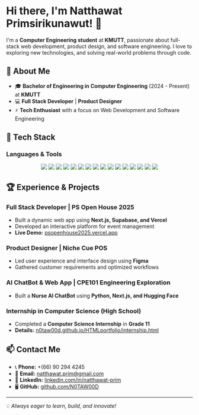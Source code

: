 # Hi there, I'm Natthawat Primsirikunawut! 👋

I'm a **Computer Engineering student** at **KMUTT**, passionate about full-stack web development, product design, and software engineering. I love to exploring new technologies, and solving real-world problems through code.

## 🚀 About Me
- 🎓 **Bachelor of Engineering in Computer Engineering** (2024 - Present) at **KMUTT**
- 💻 **Full Stack Developer** | **Product Designer**
- ⚡ **Tech Enthusiast** with a focus on Web Development and Software Engineering

## 🔧 Tech Stack
### **Languages & Tools**  
<p align="center">
  <img src="https://img.shields.io/badge/C-00599C?style=for-the-badge&logo=c&logoColor=white"/>
  <img src="https://img.shields.io/badge/SQL-4479A1?style=for-the-badge&logo=postgresql&logoColor=white"/>
  <img src="https://img.shields.io/badge/JavaScript-F7DF1E?style=for-the-badge&logo=javascript&logoColor=black"/>
  <img src="https://img.shields.io/badge/TypeScript-3178C6?style=for-the-badge&logo=typescript&logoColor=white"/>
  <img src="https://img.shields.io/badge/HTML5-E34F26?style=for-the-badge&logo=html5&logoColor=white"/>
  <img src="https://img.shields.io/badge/CSS3-1572B6?style=for-the-badge&logo=css3&logoColor=white"/>
  <img src="https://img.shields.io/badge/Python-3776AB?style=for-the-badge&logo=python&logoColor=white"/>
  <img src="https://img.shields.io/badge/Next.js-000000?style=for-the-badge&logo=next.js&logoColor=white"/>
  <img src="https://img.shields.io/badge/React-61DAFB?style=for-the-badge&logo=react&logoColor=black"/>
  <img src="https://img.shields.io/badge/Node.js-339933?style=for-the-badge&logo=node.js&logoColor=white"/>
  <img src="https://img.shields.io/badge/Express.js-000000?style=for-the-badge&logo=express&logoColor=white"/>
  <img src="https://img.shields.io/badge/Bun.js-000000?style=for-the-badge&logo=bun&logoColor=white"/>
  <img src="https://img.shields.io/badge/Tailwind_CSS-38B2AC?style=for-the-badge&logo=tailwind-css&logoColor=white"/>
  <img src="https://img.shields.io/badge/Git-F05032?style=for-the-badge&logo=git&logoColor=white"/>
  <img src="https://img.shields.io/badge/Docker-2496ED?style=for-the-badge&logo=docker&logoColor=white"/>
  <img src="https://img.shields.io/badge/VS%20Code-007ACC?style=for-the-badge&logo=visual-studio-code&logoColor=white"/>
</p>

## 🏆 Experience & Projects
### **Full Stack Developer** | PS Open House 2025
- Built a dynamic web app using **Next.js, Supabase, and Vercel**
- Developed an interactive platform for event management
- **Live Demo:** [psopenhouse2025.vercel.app](https://psopenhouse2025.vercel.app)

### **Product Designer** | Niche Cue POS
- Led user experience and interface design using **Figma**
- Gathered customer requirements and optimized workflows

### **AI ChatBot & Web App** | CPE101 Engineering Exploration
- Built a **Nurse AI ChatBot** using **Python, Next.js, and Hugging Face**

### **Internship in Computer Science (High School)**
- Completed a **Computer Science Internship** in **Grade 11**
- **Details:** [n0taw00d.github.io/HTMLportfolio/internship.html](https://n0taw00d.github.io/HTMLportfolio/internship.html)

## 📫 Contact Me
- 📞 **Phone:** +(66) 90 294 4245  
- 📧 **Email:** [natthawat.prim@gmail.com](mailto:natthawat.prim@gmail.com)  
- 💼 **LinkedIn:** [linkedin.com/in/natthawat-prim](https://linkedin.com/in/natthawat-prim)  
- 🖥️ **GitHub:** [github.com/N0TAW00D](https://github.com/N0TAW00D)  

---
💡 *Always eager to learn, build, and innovate!*

